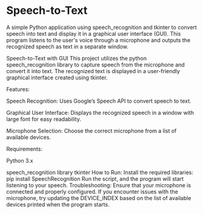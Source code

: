 # Speech-to-Text
A simple Python application using speech_recognition and tkinter to convert speech into text and display it in a graphical user interface (GUI). This program listens to the user's voice through a microphone and outputs the recognized speech as text in a separate window.

Speech-to-Text with GUI
This project utilizes the python speech_recognition library to capture speech from the microphone and convert it into text. The recognized text is displayed in a user-friendly graphical interface created using tkinter.

Features:

Speech Recognition: Uses Google’s Speech API to convert speech to text.

Graphical User Interface: Displays the recognized speech in a window with large font for easy readability.

Microphone Selection: Choose the correct microphone from a list of available devices.

Requirements:

Python 3.x

speech_recognition library
tkinter
How to Run:
Install the required libraries: pip install SpeechRecognition
Run the script, and the program will start listening to your speech.
Troubleshooting:
Ensure that your microphone is connected and properly configured.
If you encounter issues with the microphone, try updating the DEVICE_INDEX based on the list of available devices printed when the program starts.

